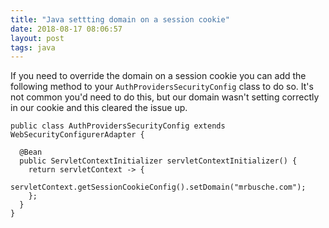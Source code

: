 ```yaml
---
title: "Java settting domain on a session cookie"
date: 2018-08-17 08:06:57
layout: post
tags: java
---
```


If you need to override the domain on a session cookie you can add the following method to your `AuthProvidersSecurityConfig` class to do so. It's not common you'd need to do this, but our domain wasn't setting correctly in our cookie and this cleared the issue up.

    public class AuthProvidersSecurityConfig extends WebSecurityConfigurerAdapter {

      @Bean
      public ServletContextInitializer servletContextInitializer() {
        return servletContext -> {
          servletContext.getSessionCookieConfig().setDomain("mrbusche.com");
        };
      }
    }
